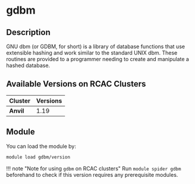 # gdbm

## Description
GNU dbm (or GDBM, for short) is a library of database functions that use extensible hashing and work similar to the standard UNIX dbm. These routines are provided to a programmer needing to create and manipulate a hashed database.

## Available Versions on RCAC Clusters
|Cluster|Versions|
|---|---|
|**Anvil**|1.19|

## Module
You can load the module by:

```bash
module load gdbm/version
```

!!! note "Note for using `gdbm` on RCAC clusters"
    Run `module spider gdbm` beforehand to check if this version requires any prerequisite modules.
